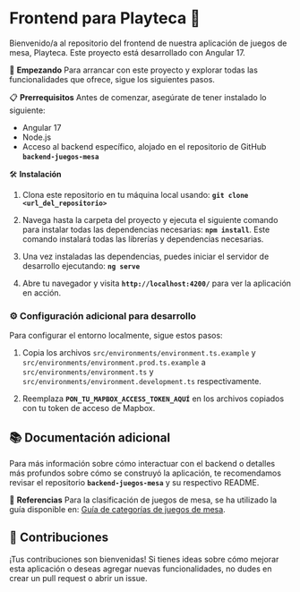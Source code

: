 # Frontend para Playteca 🎲
Bienvenido/a al repositorio del frontend de nuestra aplicación de juegos de mesa, Playteca. Este proyecto está desarrollado con Angular 17.

🚀 **Empezando**
Para arrancar con este proyecto y explorar todas las funcionalidades que ofrece, sigue los siguientes pasos.

📋 **Prerrequisitos**
Antes de comenzar, asegúrate de tener instalado lo siguiente:
- Angular 17
- Node.js
- Acceso al backend específico, alojado en el repositorio de GitHub **`backend-juegos-mesa`** 

🛠️ **Instalación**
1. Clona este repositorio en tu máquina local usando: **`git clone <url_del_repositorio>`**

2. Navega hasta la carpeta del proyecto y ejecuta el siguiente comando para instalar todas las dependencias necesarias: **`npm install`**. Este comando instalará todas las librerías y dependencias necesarias.

3. Una vez instaladas las dependencias, puedes iniciar el servidor de desarrollo ejecutando: **`ng serve`**

4. Abre tu navegador y visita **`http://localhost:4200/`** para ver la aplicación en acción.

### ⚙️ Configuración adicional para desarrollo

Para configurar el entorno localmente, sigue estos pasos:

1. Copia los archivos `src/environments/environment.ts.example` y `src/environments/environment.prod.ts.example` a `src/environments/environment.ts` y `src/environments/environment.development.ts` respectivamente.

2. Reemplaza **`PON_TU_MAPBOX_ACCESS_TOKEN_AQUÍ`** en los archivos copiados con tu token de acceso de Mapbox.

## 📚 Documentación adicional

Para más información sobre cómo interactuar con el backend o detalles más profundos sobre cómo se construyó la aplicación, te recomendamos revisar el repositorio **`backend-juegos-mesa`** y su respectivo README.

🔗 **Referencias**
Para la clasificación de juegos de mesa, se ha utilizado la guía disponible en: [Guía de categorías de juegos de mesa](https://asociacionludo.com/storage/guides/Guía%20de%20categorías%20de%20juegos%20de%20mesa.pdf).

## 🤝 Contribuciones

¡Tus contribuciones son bienvenidas! Si tienes ideas sobre cómo mejorar esta aplicación o deseas agregar nuevas funcionalidades, no dudes en crear un pull request o abrir un issue.